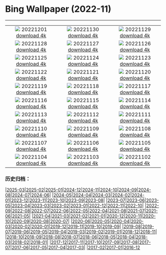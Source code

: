 # Bing Wallpaper (2022-11)
**************
| | | |
| :----: | :----: | :----: |
| ![](https://www.bing.com/th?id=OHR.StorrRocks_EN-GB3689850780_1920x1080.jpg) 20221201 [download 4k](https://www.bing.com/th?id=OHR.StorrRocks_EN-GB3689850780_UHD.jpg) | ![](https://www.bing.com/th?id=OHR.HeronGiving_EN-GB3624332195_1920x1080.jpg) 20221130 [download 4k](https://www.bing.com/th?id=OHR.HeronGiving_EN-GB3624332195_UHD.jpg) | ![](https://www.bing.com/th?id=OHR.SkeltonTower_EN-GB3304434806_1920x1080.jpg) 20221129 [download 4k](https://www.bing.com/th?id=OHR.SkeltonTower_EN-GB3304434806_UHD.jpg) |
| ![](https://www.bing.com/th?id=OHR.Cecropia_EN-GB3173718210_1920x1080.jpg) 20221128 [download 4k](https://www.bing.com/th?id=OHR.Cecropia_EN-GB3173718210_UHD.jpg) | ![](https://www.bing.com/th?id=OHR.OliveTreeDay_EN-GB2958109207_1920x1080.jpg) 20221127 [download 4k](https://www.bing.com/th?id=OHR.OliveTreeDay_EN-GB2958109207_UHD.jpg) | ![](https://www.bing.com/th?id=OHR.RovinjCroatia_EN-GB2728275584_1920x1080.jpg) 20221126 [download 4k](https://www.bing.com/th?id=OHR.RovinjCroatia_EN-GB2728275584_UHD.jpg) |
| ![](https://www.bing.com/th?id=OHR.AschauChiemgau_EN-GB2159713937_1920x1080.jpg) 20221125 [download 4k](https://www.bing.com/th?id=OHR.AschauChiemgau_EN-GB2159713937_UHD.jpg) | ![](https://www.bing.com/th?id=OHR.HelianthusAnnuus_EN-GB1803101223_1920x1080.jpg) 20221124 [download 4k](https://www.bing.com/th?id=OHR.HelianthusAnnuus_EN-GB1803101223_UHD.jpg) | ![](https://www.bing.com/th?id=OHR.Waterleidingduinen_EN-GB1521299748_1920x1080.jpg) 20221123 [download 4k](https://www.bing.com/th?id=OHR.Waterleidingduinen_EN-GB1521299748_UHD.jpg) |
| ![](https://www.bing.com/th?id=OHR.FIFA2022_EN-GB1254002363_1920x1080.jpg) 20221122 [download 4k](https://www.bing.com/th?id=OHR.FIFA2022_EN-GB1254002363_UHD.jpg) | ![](https://www.bing.com/th?id=OHR.LandartPainting_EN-GB0913015556_1920x1080.jpg) 20221121 [download 4k](https://www.bing.com/th?id=OHR.LandartPainting_EN-GB0913015556_UHD.jpg) | ![](https://www.bing.com/th?id=OHR.ZNPVR_EN-GB0656351274_1920x1080.jpg) 20221120 [download 4k](https://www.bing.com/th?id=OHR.ZNPVR_EN-GB0656351274_UHD.jpg) |
| ![](https://www.bing.com/th?id=OHR.IslamicArt_EN-GB9965022217_1920x1080.jpg) 20221119 [download 4k](https://www.bing.com/th?id=OHR.IslamicArt_EN-GB9965022217_UHD.jpg) | ![](https://www.bing.com/th?id=OHR.GB25Anni_EN-GB0345961428_1920x1080.jpg) 20221118 [download 4k](https://www.bing.com/th?id=OHR.GB25Anni_EN-GB0345961428_UHD.jpg) | ![](https://www.bing.com/th?id=OHR.Unesco50_EN-GB0097708496_1920x1080.jpg) 20221117 [download 4k](https://www.bing.com/th?id=OHR.Unesco50_EN-GB0097708496_UHD.jpg) |
| ![](https://www.bing.com/th?id=OHR.LontraCanadensis_EN-GB8673483718_1920x1080.jpg) 20221116 [download 4k](https://www.bing.com/th?id=OHR.LontraCanadensis_EN-GB8673483718_UHD.jpg) | ![](https://www.bing.com/th?id=OHR.SanGiovanni_EN-GB8036434598_1920x1080.jpg) 20221115 [download 4k](https://www.bing.com/th?id=OHR.SanGiovanni_EN-GB8036434598_UHD.jpg) | ![](https://www.bing.com/th?id=OHR.PianePuma_EN-GB7623745785_1920x1080.jpg) 20221114 [download 4k](https://www.bing.com/th?id=OHR.PianePuma_EN-GB7623745785_UHD.jpg) |
| ![](https://www.bing.com/th?id=OHR.HainesEagle_EN-GB7518944107_1920x1080.jpg) 20221113 [download 4k](https://www.bing.com/th?id=OHR.HainesEagle_EN-GB7518944107_UHD.jpg) | ![](https://www.bing.com/th?id=OHR.PoppyWave_EN-GB7223893351_1920x1080.jpg) 20221112 [download 4k](https://www.bing.com/th?id=OHR.PoppyWave_EN-GB7223893351_UHD.jpg) | ![](https://www.bing.com/th?id=OHR.BadLightning_EN-GB7102993068_1920x1080.jpg) 20221111 [download 4k](https://www.bing.com/th?id=OHR.BadLightning_EN-GB7102993068_UHD.jpg) |
| ![](https://www.bing.com/th?id=OHR.HedgehogNest_EN-GB2384367951_1920x1080.jpg) 20221110 [download 4k](https://www.bing.com/th?id=OHR.HedgehogNest_EN-GB2384367951_UHD.jpg) | ![](https://www.bing.com/th?id=OHR.YiPeng_EN-GB1679352084_1920x1080.jpg) 20221109 [download 4k](https://www.bing.com/th?id=OHR.YiPeng_EN-GB1679352084_UHD.jpg) | ![](https://www.bing.com/th?id=OHR.CrestedButteEclispe_EN-GB1381305687_1920x1080.jpg) 20221108 [download 4k](https://www.bing.com/th?id=OHR.CrestedButteEclispe_EN-GB1381305687_UHD.jpg) |
| ![](https://www.bing.com/th?id=OHR.ValvestinoDam_EN-GB9564618627_1920x1080.jpg) 20221107 [download 4k](https://www.bing.com/th?id=OHR.ValvestinoDam_EN-GB9564618627_UHD.jpg) | ![](https://www.bing.com/th?id=OHR.GreenwichFireworks_EN-GB8929464056_1920x1080.jpg) 20221106 [download 4k](https://www.bing.com/th?id=OHR.GreenwichFireworks_EN-GB8929464056_UHD.jpg) | ![](https://www.bing.com/th?id=OHR.Deities_EN-GB7643429251_1920x1080.jpg) 20221105 [download 4k](https://www.bing.com/th?id=OHR.Deities_EN-GB7643429251_UHD.jpg) |
| ![](https://www.bing.com/th?id=OHR.AmboseliBioshere_EN-GB3709239548_1920x1080.jpg) 20221104 [download 4k](https://www.bing.com/th?id=OHR.AmboseliBioshere_EN-GB3709239548_UHD.jpg) | ![](https://www.bing.com/th?id=OHR.NantGwynant_EN-GB9730780270_1920x1080.jpg) 20221103 [download 4k](https://www.bing.com/th?id=OHR.NantGwynant_EN-GB9730780270_UHD.jpg) | ![](https://www.bing.com/th?id=OHR.SealRiver_EN-GB9654795287_1920x1080.jpg) 20221102 [download 4k](https://www.bing.com/th?id=OHR.SealRiver_EN-GB9654795287_UHD.jpg) |

### 历史归档：

|[2025-03](/../2025-03/2025-03.md)|[2025-02](/../2025-02/2025-02.md)|[2025-01](/../2025-01/2025-01.md)|[2024-12](/../2024-12/2024-12.md)|[2024-11](/../2024-11/2024-11.md)|[2024-10](/../2024-10/2024-10.md)|[2024-09](/../2024-09/2024-09.md)|[2024-08](/../2024-08/2024-08.md)|[2024-07](/../2024-07/2024-07.md)|[2024-06](/../2024-06/2024-06.md)|
|[2024-05](/../2024-05/2024-05.md)|[2024-04](/../2024-04/2024-04.md)|[2024-03](/../2024-03/2024-03.md)|[2024-02](/../2024-02/2024-02.md)|[2024-01](/../2024-01/2024-01.md)|[2023-12](/../2023-12/2023-12.md)|[2023-11](/../2023-11/2023-11.md)|[2023-10](/../2023-10/2023-10.md)|[2023-09](/../2023-09/2023-09.md)|[2023-08](/../2023-08/2023-08.md)|
|[2023-07](/../2023-07/2023-07.md)|[2023-06](/../2023-06/2023-06.md)|[2023-05](/../2023-05/2023-05.md)|[2023-04](/../2023-04/2023-04.md)|[2023-03](/../2023-03/2023-03.md)|[2023-02](/../2023-02/2023-02.md)|[2023-01](/../2023-01/2023-01.md)|[2022-12](/../2022-12/2022-12.md)|[2022-11](/2022-11.md)|[2022-10](/../2022-10/2022-10.md)|
|[2022-09](/../2022-09/2022-09.md)|[2022-08](/../2022-08/2022-08.md)|[2022-07](/../2022-07/2022-07.md)|[2022-06](/../2022-06/2022-06.md)|[2022-05](/../2022-05/2022-05.md)|[2022-04](/../2022-04/2022-04.md)|[2021-08](/../2021-08/2021-08.md)|[2021-07](/../2021-07/2021-07.md)|[2021-06](/../2021-06/2021-06.md)|[2021-05](/../2021-05/2021-05.md)|
|[2021-04](/../2021-04/2021-04.md)|[2021-03](/../2021-03/2021-03.md)|[2021-02](/../2021-02/2021-02.md)|[2021-01](/../2021-01/2021-01.md)|[2020-12](/../2020-12/2020-12.md)|[2020-11](/../2020-11/2020-11.md)|[2020-10](/../2020-10/2020-10.md)|[2020-09](/../2020-09/2020-09.md)|[2020-08](/../2020-08/2020-08.md)|[2020-07](/../2020-07/2020-07.md)|
|[2020-06](/../2020-06/2020-06.md)|[2020-05](/../2020-05/2020-05.md)|[2020-04](/../2020-04/2020-04.md)|[2020-03](/../2020-03/2020-03.md)|[2020-02](/../2020-02/2020-02.md)|[2020-01](/../2020-01/2020-01.md)|[2019-12](/../2019-12/2019-12.md)|[2019-11](/../2019-11/2019-11.md)|[2019-10](/../2019-10/2019-10.md)|[2019-09](/../2019-09/2019-09.md)|
|[2019-08](/../2019-08/2019-08.md)|[2019-07](/../2019-07/2019-07.md)|[2019-06](/../2019-06/2019-06.md)|[2019-05](/../2019-05/2019-05.md)|[2019-04](/../2019-04/2019-04.md)|[2019-03](/../2019-03/2019-03.md)|[2019-02](/../2019-02/2019-02.md)|[2019-01](/../2019-01/2019-01.md)|[2018-12](/../2018-12/2018-12.md)|[2018-11](/../2018-11/2018-11.md)|
|[2018-10](/../2018-10/2018-10.md)|[2018-09](/../2018-09/2018-09.md)|[2018-08](/../2018-08/2018-08.md)|[2018-07](/../2018-07/2018-07.md)|[2018-06](/../2018-06/2018-06.md)|[2018-05](/../2018-05/2018-05.md)|[2018-04](/../2018-04/2018-04.md)|[2018-03](/../2018-03/2018-03.md)|[2018-02](/../2018-02/2018-02.md)|[2018-01](/../2018-01/2018-01.md)|
|[2017-12](/../2017-12/2017-12.md)|[2017-11](/../2017-11/2017-11.md)|[2017-10](/../2017-10/2017-10.md)|[2017-09](/../2017-09/2017-09.md)|[2017-08](/../2017-08/2017-08.md)|[2017-07](/../2017-07/2017-07.md)|[2017-06](/../2017-06/2017-06.md)|[2017-05](/../2017-05/2017-05.md)|[2017-04](/../2017-04/2017-04.md)|[2017-03](/../2017-03/2017-03.md)|
|[2017-02](/../2017-02/2017-02.md)|[2017-01](/../2017-01/2017-01.md)|[2016-12](/../2016-12/2016-12.md)